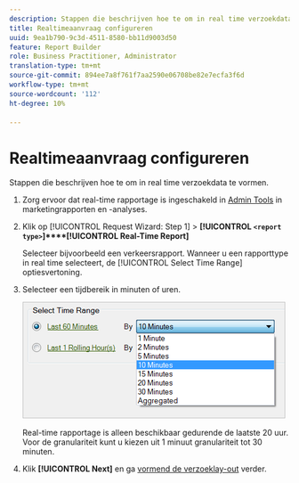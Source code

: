 ```yaml
---
description: Stappen die beschrijven hoe te om in real time verzoekdata te vormen.
title: Realtimeaanvraag configureren
uuid: 9ea1b790-9c3d-4511-8580-bb11d9003d50
feature: Report Builder
role: Business Practitioner, Administrator
translation-type: tm+mt
source-git-commit: 894ee7a8f761f7aa2590e06708be82e7ecfa3f6d
workflow-type: tm+mt
source-wordcount: '112'
ht-degree: 10%

---
```



# Realtimeaanvraag configureren

Stappen die beschrijven hoe te om in real time verzoekdata te vormen.

1. Zorg ervoor dat real-time rapportage is ingeschakeld in [Admin Tools](https://docs.adobe.com/content/help/en/analytics/admin/admin-tools/real-time-reports/t-realtime-admin.html) in marketingrapporten en -analyses.
1. Klik op [!UICONTROL Request Wizard: Step 1] > **[!UICONTROL `<report type>`]****[!UICONTROL Real-Time Report]**

   Selecteer bijvoorbeeld een verkeersrapport. Wanneer u een rapporttype in real time selecteert, de [!UICONTROL Select Time Range] optiesvertoning.

1. Selecteer een tijdbereik in minuten of uren.

   ![Stap Resultaat](assets/real_time_select_date.png)

   Real-time rapportage is alleen beschikbaar gedurende de laatste 20 uur. Voor de granulariteit kunt u kiezen uit 1 minuut granulariteit tot 30 minuten.
1. Klik **[!UICONTROL Next]** en ga [vormend de verzoeklay-out](/help/analyze/report-builder/layout/layout.md) verder.
